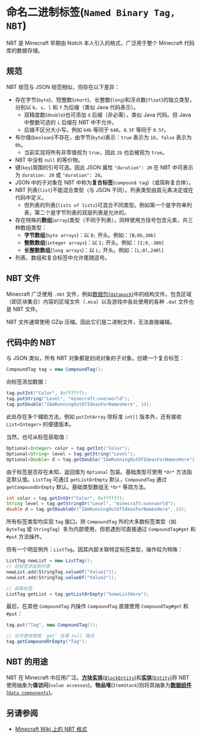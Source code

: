 ﻿---
sidebar_position: 1
---
# **命名二进制标签**(`Named Binary Tag, NBT`)

NBT 是 Minecraft 早期由 Notch 本人引入的格式，广泛用于整个 Minecraft 代码库的数据存储。

## 规范

NBT 规范与 JSON 规范相似，但存在以下差异：

- 存在字节(`byte`)、短整数(`short`)、长整数(`long`)和浮点数(`float`)的独立类型，分别以 `b`、`s`、`l` 和 `f` 为后缀（类似 Java 代码表示）。
    - 双精度数(`double`)也可添加 `d` 后缀（非必需），类似 Java 代码。但 Java 中整数可选的 `i` 后缀在 NBT 中不允许。
    - 后缀不区分大小写。例如 `64b` 等同于 `64B`，`0.5F` 等同于 `0.5f`。
- 布尔值(`boolean`)不存在，由字节(`byte`)表示：`true` 表示为 `1b`，`false` 表示为 `0b`。
    - 当前实现将所有非零值视为 `true`，因此 `2b` 也会被视为 `true`。
- NBT 中没有 `null` 的等价物。
- 键(`key`)周围的引号可选。因此 JSON 属性 `"duration": 20` 在 NBT 中可表示为 `duration: 20` 或 `"duration": 20`。
- JSON 中的子对象在 NBT 中称为**复合标签**(`compound tag`)（或简称复合体）。
- NBT 列表(`list`)不能混合类型（与 JSON 不同）。列表类型由首元素决定或在代码中定义。
    - 但列表的列表(`lists of lists`)可混合不同类型。例如第一个是字符串列表，第二个是字节列表的双层列表是允许的。
- 存在特殊的**数组**(`array`)类型（不同于列表），同样使用方括号包含元素，共三种数组类型：
    - **字节数组**(`byte arrays`)：以 `B;` 开头。例如：`[B;0b,30b]`
    - **整数数组**(`integer arrays`)：以 `I;` 开头。例如：`[I;0,-300]`
    - **长整数数组**(`long arrays`)：以 `L;` 开头。例如：`[L;0l,240l]`
- 列表、数组和复合标签中允许尾随逗号。

## NBT 文件

Minecraft 广泛使用 `.nbt` 文件，例如[数据包(`datapack`)][datapack]中的结构文件。包含区域（即区块集合）内容的区域文件（`.mca`）以及游戏中各处使用的各种 `.dat` 文件也是 NBT 文件。

NBT 文件通常使用 GZip 压缩。因此它们是二进制文件，无法直接编辑。

## 代码中的 NBT

与 JSON 类似，所有 NBT 对象都是封闭对象的子对象。创建一个复合标签：

```java
CompoundTag tag = new CompoundTag();
```

向标签添加数据：

```java
tag.putInt("Color", 0xffffff);
tag.putString("Level", "minecraft:overworld");
tag.putDouble("IAmRunningOutOfIdeasForNamesHere", 1d);
```

此处存在多个辅助方法，例如 `putIntArray` 除标准 `int[]` 版本外，还有接收 `List<Integer>` 的便捷版本。

当然，也可从标签获取值：

```java
Optional<Integer> color = tag.getInt("Color");
Optional<String> level = tag.getString("Level");
Optional<Double> d = tag.getDouble("IAmRunningOutOfIdeasForNamesHere");
```

由于标签是否存在未知，返回值为 `Optional` 包装。基础类型可使用 `*Or*` 方法指定默认值。`ListTag` 可通过 `getListOrEmpty` 默认，`CompoundTag` 通过 `getCompoundOrEmpty` 默认。基础类型数组无 `*Or*` 等效方法。

```java
int color = tag.getIntOr("Color", 0xffffff);
String level = tag.getStringOr("Level", "minecraft:overworld");
double d = tag.getDoubleOr("IAmRunningOutOfIdeasForNamesHere", 1d);
```

所有标签类型均实现 `Tag` 接口。除 `CompoundTag` 外的大多数标签类型（如 `ByteTag` 或 `StringTag`）多为内部使用，但若遇到可直接通过 `CompoundTag#get` 和 `#put` 方法操作。

但有一个明显例外：`ListTag`。因其内部关联特定标签类型，操作较为特殊：

```java
ListTag newList = new ListTag();
// 将标签添加到列表
newList.add(StringTag.valueOf("Value1"));
newList.add(StringTag.valueOf("Value2"));

// 获取标签
ListTag getList = tag.getListOrEmpty("SomeListHere");
```

最后，在其他 `CompoundTag` 内操作 `CompoundTag` 直接使用 `CompoundTag#get` 和 `#put`：

```java
tag.put("Tag", new CompoundTag());

// 也可使用常规 `get` 处理 null 情况
tag.getCompoundOrEmpty("Tag");
```

## NBT 的用途

NBT 在 Minecraft 中应用广泛。[**方块实体**(`BlockEntity`)][blockentity]和[**实体**(`Entity`)][entity]将 NBT 使用抽象为**值访问**(`value accesses`)。**物品堆**(`ItemStack`)则将其抽象为[**数据组件**(`data components`)][datacomponents]。

## 另请参阅

- [Minecraft Wiki 上的 NBT 格式][nbtwiki]

[blockentity]: ../blockentities/index.md
[datapack]: ../resources/index.md#data
[datacomponents]: ../items/datacomponents.md
[entity]: ../entities/index.md
[nbtwiki]: https://minecraft.wiki/w/NBT_format
[valueio]: valueio.md